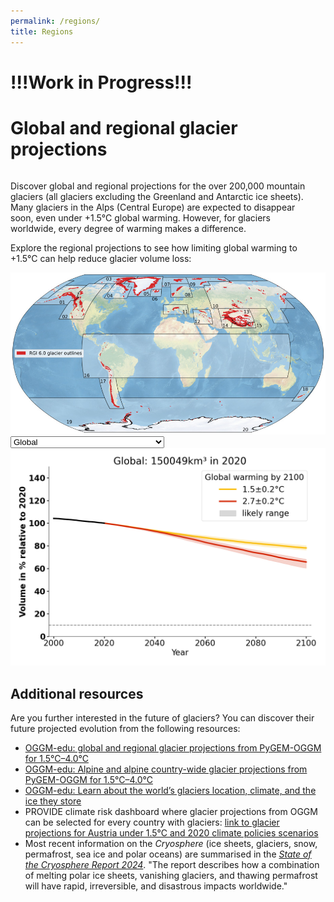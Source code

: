 ```yaml
---
permalink: /regions/
title: Regions
---
```

# !!!Work in Progress!!!

# Global and regional glacier projections


<div style="display: flex; align-items: flex-start; flex-wrap: wrap;">
  <!-- Text on the left side -->
  <div style="flex: 1; margin-right: 20px; min-width: 300px;">
<p> Discover global and regional projections for the over 200,000 mountain glaciers (all glaciers excluding the Greenland and Antarctic ice sheets). Many glaciers in the Alps (Central Europe) are expected to disappear soon, even under +1.5°C global warming. However, for glaciers worldwide, every degree of warming makes a difference. </p>

 <p> Explore the regional projections to see how limiting global warming to +1.5°C can help reduce glacier volume loss: </p> 
  </div>

  <!-- Image on the right side -->
  <div style="flex: 1; min-width: 300px;">
    <img src="/assets/images/global_map_rgi6_small.jpeg" alt="Global Map of RGI6" style="width: 100%; height: auto;" />
  </div>
</div>

<!-- Add responsive CSS -->
<style>
  @media (max-width: 768px) {
    div[style*="display: flex"] {
      flex-direction: column; /* Stack items vertically */
    }
    div[style*="margin-right: 20px"] {
      margin-right: 0; /* Remove the right margin for text */
    }
  }
</style>

<!-- Dropdown to select region -->
<select id="regionSelect">
  <option value="global">Global</option>
  <option value="RGI01">01: Alaska</option>
  <option value="RGI02">02: Western Canada and U.S.</option>
  <option value="RGI03">03: Arctic Canada North</option>
  <option value="RGI04">04: Arctic Canada South</option>
  <option value="RGI05">05: Greenland Periphery</option>
  <option value="RGI06">06: Iceland</option>
  <option value="RGI07">07: Svalbard</option>
  <option value="RGI08">08: Scandinavia</option>
  <option value="RGI09">09: Russian Arctic</option>
  <option value="RGI10">10: North Asia</option>
  <option value="RGI11">11: Central Europe</option>
  <option value="RGI12">12: Caucasus and Middle East</option>
  <option value="RGI13">13: Central Asia</option>
  <option value="RGI14">14: South Asia West</option>
  <option value="RGI15">15: South Asia East</option>
  <option value="RGI16">16: Low Latitudes</option>
  <option value="RGI17">17: Southern Andes</option>
  <option value="RGI18">18: New Zealand</option>
  <option value="RGI19">19: Subantarctic and Antarctic Islands</option>
  <option value="RGI13-14-15">13-14-15: High-Mountain Asia</option>
</select>

<!-- Image container -->
<img id="regionImage" src="/assets/images/global_complex_en_three_glac_models_v1.png" alt="Volume evolution of all glaciers in selected region for 1.5°C and 2.7°C." />

<script>
  document.getElementById("regionSelect").addEventListener("change", function() {
    var selectedRegion = this.value;
    var image = document.getElementById("regionImage");
    image.src = "/assets/images/" + selectedRegion + "_complex_en_three_glac_models_v1.png";
    image.alt = "Volume evolution of glaciers in " + selectedRegion + " for 1.5°C and 2.7°C.";
  });
</script>



## Additional resources
Are you further interested in the future of glaciers? You can discover their future projected evolution from the following resources: 
- [OGGM-edu: global and regional glacier projections from PyGEM-OGGM for 1.5°C–4.0°C](https://edu.oggm.org/en/latest/global_future_glacier-app_rounce_delta_T_en.html)
- [OGGM-edu: Alpine and alpine country-wide glacier projections from PyGEM-OGGM for 1.5°C–4.0°C](https://edu.oggm.org/en/latest/alps_future-app_rounce_delta_T_en.html)
- [OGGM-edu: Learn about the world’s glaciers location, climate, and the ice they store](https://bokeh.oggm.org/explorer/app)
- PROVIDE climate risk dashboard where glacier projections from OGGM can be selected for every country with glaciers: [link to glacier projections for Austria under 1.5°C and 2020 climate policies scenarios](https://climate-risk-dashboard.climateanalytics.org/impacts/explore?indicator=glacier-volume&geography=AUT&scenarios[0]=curpol&time=annual&reference=present-day-2020&spatial=area)
- Most recent information on the *Cryosphere* (ice sheets, glaciers, snow, permafrost, sea ice and polar oceans) are summarised in the [*State of the Cryosphere Report 2024*](https://iccinet.org/statecryo24/). "The report describes how a combination of melting polar ice sheets, vanishing glaciers, and thawing permafrost will have rapid, irreversible, and disastrous impacts worldwide."

